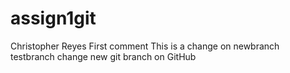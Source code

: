 # assign1git
Christopher Reyes
First comment
This is a change on newbranch
testbranch change
new git branch on GitHub
